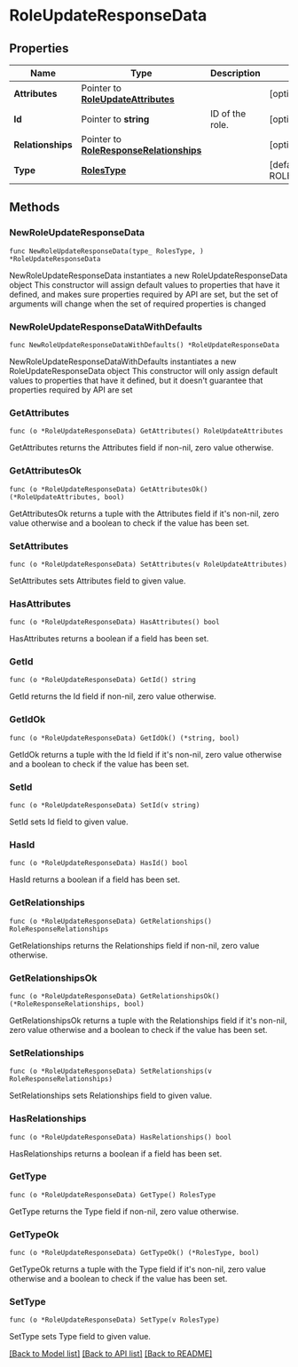 # RoleUpdateResponseData

## Properties

Name | Type | Description | Notes
---- | ---- | ----------- | ------
**Attributes** | Pointer to [**RoleUpdateAttributes**](RoleUpdateAttributes.md) |  | [optional] 
**Id** | Pointer to **string** | ID of the role. | [optional] 
**Relationships** | Pointer to [**RoleResponseRelationships**](RoleResponseRelationships.md) |  | [optional] 
**Type** | [**RolesType**](RolesType.md) |  | [default to ROLESTYPE_ROLES]

## Methods

### NewRoleUpdateResponseData

`func NewRoleUpdateResponseData(type_ RolesType, ) *RoleUpdateResponseData`

NewRoleUpdateResponseData instantiates a new RoleUpdateResponseData object
This constructor will assign default values to properties that have it defined,
and makes sure properties required by API are set, but the set of arguments
will change when the set of required properties is changed

### NewRoleUpdateResponseDataWithDefaults

`func NewRoleUpdateResponseDataWithDefaults() *RoleUpdateResponseData`

NewRoleUpdateResponseDataWithDefaults instantiates a new RoleUpdateResponseData object
This constructor will only assign default values to properties that have it defined,
but it doesn't guarantee that properties required by API are set

### GetAttributes

`func (o *RoleUpdateResponseData) GetAttributes() RoleUpdateAttributes`

GetAttributes returns the Attributes field if non-nil, zero value otherwise.

### GetAttributesOk

`func (o *RoleUpdateResponseData) GetAttributesOk() (*RoleUpdateAttributes, bool)`

GetAttributesOk returns a tuple with the Attributes field if it's non-nil, zero value otherwise
and a boolean to check if the value has been set.

### SetAttributes

`func (o *RoleUpdateResponseData) SetAttributes(v RoleUpdateAttributes)`

SetAttributes sets Attributes field to given value.

### HasAttributes

`func (o *RoleUpdateResponseData) HasAttributes() bool`

HasAttributes returns a boolean if a field has been set.

### GetId

`func (o *RoleUpdateResponseData) GetId() string`

GetId returns the Id field if non-nil, zero value otherwise.

### GetIdOk

`func (o *RoleUpdateResponseData) GetIdOk() (*string, bool)`

GetIdOk returns a tuple with the Id field if it's non-nil, zero value otherwise
and a boolean to check if the value has been set.

### SetId

`func (o *RoleUpdateResponseData) SetId(v string)`

SetId sets Id field to given value.

### HasId

`func (o *RoleUpdateResponseData) HasId() bool`

HasId returns a boolean if a field has been set.

### GetRelationships

`func (o *RoleUpdateResponseData) GetRelationships() RoleResponseRelationships`

GetRelationships returns the Relationships field if non-nil, zero value otherwise.

### GetRelationshipsOk

`func (o *RoleUpdateResponseData) GetRelationshipsOk() (*RoleResponseRelationships, bool)`

GetRelationshipsOk returns a tuple with the Relationships field if it's non-nil, zero value otherwise
and a boolean to check if the value has been set.

### SetRelationships

`func (o *RoleUpdateResponseData) SetRelationships(v RoleResponseRelationships)`

SetRelationships sets Relationships field to given value.

### HasRelationships

`func (o *RoleUpdateResponseData) HasRelationships() bool`

HasRelationships returns a boolean if a field has been set.

### GetType

`func (o *RoleUpdateResponseData) GetType() RolesType`

GetType returns the Type field if non-nil, zero value otherwise.

### GetTypeOk

`func (o *RoleUpdateResponseData) GetTypeOk() (*RolesType, bool)`

GetTypeOk returns a tuple with the Type field if it's non-nil, zero value otherwise
and a boolean to check if the value has been set.

### SetType

`func (o *RoleUpdateResponseData) SetType(v RolesType)`

SetType sets Type field to given value.



[[Back to Model list]](../README.md#documentation-for-models) [[Back to API list]](../README.md#documentation-for-api-endpoints) [[Back to README]](../README.md)


